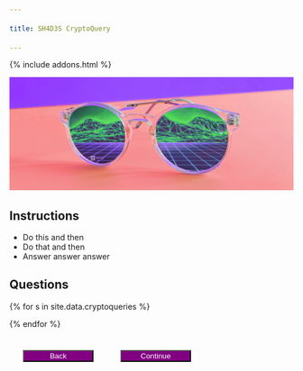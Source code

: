 ```yaml
---

title: SH4D3S CryptoQuery

---
```

<style>
button {
    margin: 24px;
    background: purple;
    color: white;
    min-width: 125px;
}

section {
    margin-bottom: 24px;
    display: none;
}

.subquestion {
    margin-left: 45px;
    display: none;
    margin-bottom: 0px;
}
</style>
{% include addons.html %}

![header image](/assets/images/sh4d3s_cp2.png)


## Instructions
* Do this and then
* Do that and then
* Answer answer answer


## Questions

{% for s in site.data.cryptoqueries %}
<section id="{{s.secid}}">
<h3>{{ s.section }}</h3>

{% for q in s.questions %}
<strong>Q: {{ q.q }}</strong><br>
{% if q.type == 'singlechoice' %}
{% for a in q.answers %}
<input type='radio' id="{{a.id}}" name="{{q.qid}}" value="{{a.a}}" data-subq="{{a.questions.size}}"/>
<label for="{{a.id}}">{{a.a}}</label><br>

{% if a.questions.size > 0 %}
<section class='subquestion'>
{% for subq in a.questions %}
<strong>Q: {{ subq.q }}</strong><br>
{% if subq.type == 'singlechoice' %}
{% for a in subq.answers %}
<input type='radio' id="{{a.id}}" name="{{subq.qid}}" value="{{a.a}}"/>
<label for="{{a.id}}">{{a.a}}</label><br>
{% endfor %}
{% endif %}
{% if subq.type == 'dropdown' %}
<select id="{{a.id}}" name="{{q.qid}}">
{% for a in subq.answers %}
<option value="{{a.a}}">{{a.a}}</option>
{% endfor %}
</select><br>
{% endif %}
<br>
{% endfor %}
</section>
{% endif %}

{% endfor %}

{% endif %}

{% if q.type == 'dropdown' %}
<select id="{{a.id}}" name="{{q.qid}}">
{% for a in q.answers %}
<option value="{{a.a}}">{{a.a}}</option>
{% endfor %}
</select><br>
{% endif %}
<br>

{% endfor %}
</section>

{% endfor %}

<button id='prevSection'>Back</button><button id='nextSection'>Continue</button>




<script type='text/javascript'>
var on_section = 's1';
var sections = ['s1','s2','s3'];   

$(function () {
    $('#prevSection').hide();
   updateSections(true);

   $('#nextSection').click(function() {
        ndx = sections.indexOf(on_section);
        on_section = sections[ndx + 1];
        updateSections();
        if(on_section == sections[sections.length - 1])
            $('#nextSection').hide();
        
        $('#prevSection').show();
   });

   $('#prevSection').click(function() {
       ndx = sections.indexOf(on_section);
       if(ndx > 0)
          on_section = sections[ndx - 1];

        updateSections();
        if(on_section == sections[0])
            $('#prevSection').hide();
        else {
            $('#nextSection').show();
        }
   });

   $(':radio').click(function() {
        if($(this).data('subq') == '1') {
            $(this).siblings('.subquestion').show(400, 'swing'); // why does this not work?
        }
        else {
            $(this).siblings('.subquestion').hide(400, 'swing'); // why does this not work?
        }
   });
});

function updateSections(initial = false) {
    $('section').each(function () {
       if($(this).attr('id') != on_section) {
           if(initial){           
                $(this).hide();
           }
           else if($(this).attr('class') != 'subquestion')
                $(this).hide(400, 'swing');
       }
       else {
           $(this).show(400, 'swing');
       }
   });
};
</script>
